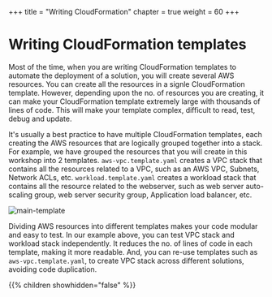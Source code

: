 +++
title = "Writing CloudFormation"
chapter = true
weight = 60
+++

# Writing CloudFormation templates

Most of the time, when you are writing CloudFormation templates to automate the deployment of a solution, you will create several AWS resources. You can create all the resources in a signle CloudFormation template. However, depending upon the no. of resources you are creating, it can make your CloudFormation template extremely large with thousands of lines of code. This will make your template complex, difficult to read, test, debug and update.

It's usually a best practice to have multiple CloudFormation templates, each creating the AWS resources that are logically grouped together into a stack. For example, we have grouped the resources that you will create in this workshop into 2 templates. `aws-vpc.template.yaml` creates a VPC stack that contains all the resources related to a VPC, such as an AWS VPC, Subnets, Network ACLs, etc. `workload.template.yaml` creates a workload stack that contains all the resource related to the webserver, such as web server auto-scaling group, web server security group, Application load balancer, etc.

![main-template](/images/main-template.png?width=60%&height=60%)

Dividing AWS resources into different templates makes your code modular and easy to test. In our example above, you can test VPC stack and workload stack independently. It reduces the no. of lines of code in each template, making it more readable. And, you can re-use templates such as `aws-vpc.template.yaml`, to create VPC stack across different solutions, avoiding code duplication.

{{% children showhidden="false" %}}


